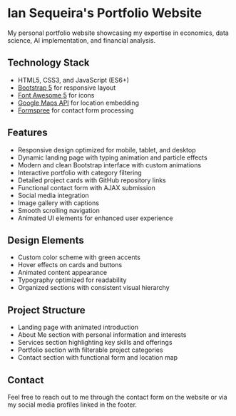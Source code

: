 # Ian Sequeira's Portfolio Website

My personal portfolio website showcasing my expertise in economics, data science, AI implementation, and financial analysis.

## Technology Stack

* HTML5, CSS3, and JavaScript (ES6+)
* [Bootstrap 5](https://getbootstrap.com/docs/5.0/getting-started/introduction/) for responsive layout
* [Font Awesome 5](https://fontawesome.com/) for icons
* [Google Maps API](https://developers.google.com/maps/documentation/embed/get-started) for location embedding
* [Formspree](https://formspree.io/) for contact form processing

## Features

* Responsive design optimized for mobile, tablet, and desktop
* Dynamic landing page with typing animation and particle effects
* Modern and clean Bootstrap interface with custom animations
* Interactive portfolio with category filtering
* Detailed project cards with GitHub repository links
* Functional contact form with AJAX submission
* Social media integration
* Image gallery with captions
* Smooth scrolling navigation
* Animated UI elements for enhanced user experience

## Design Elements

* Custom color scheme with green accents
* Hover effects on cards and buttons
* Animated content appearance
* Typography optimized for readability
* Organized sections with consistent visual hierarchy

## Project Structure

* Landing page with animated introduction
* About Me section with personal information and interests
* Services section highlighting key skills and offerings
* Portfolio section with filterable project categories
* Contact section with functional form and location map

## Contact

Feel free to reach out to me through the contact form on the website or via my social media profiles linked in the footer.
